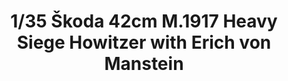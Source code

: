 ---
layout: product
title: "1/35 Škoda 42cm M.1917 Heavy Siege Howitzer with Erich von Manstein"
price: "3900" 
desc: "Maketa"
img_path: "/assets/img/TAKO2018.jpg"
brand: "N/A"
available: false
special_offer: false
new: false
soon: false
cat: "010000"
subcat: "010200"
subsubcat: "0N/A"
sifra: "TAKO2018"
popular: false
---